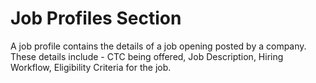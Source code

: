# Job Profiles Section

A job profile contains the details of a job opening posted by a company. These details include - CTC being offered, Job Description, Hiring Workflow, Eligibility Criteria for the job.

